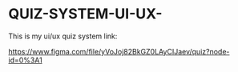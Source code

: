 # QUIZ-SYSTEM-UI-UX-

This is my ui/ux quiz system link:

https://www.figma.com/file/yVoJoj82BkGZ0LAyCIJaev/quiz?node-id=0%3A1 
